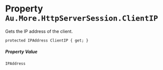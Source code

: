 # Property `Au.More.HttpServerSession.ClientIP`

Gets the IP address of the client.

```
protected IPAddress ClientIP { get; }
```

##### Property Value

`IPAddress`